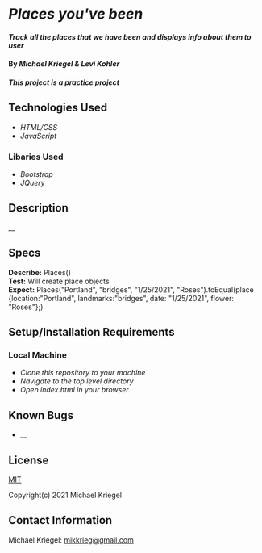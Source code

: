 # _Places you've been_

#### _Track all the places that we have been and displays info about them to user_

#### By _**Michael Kriegel & Levi Kohler**_

##### This project is a practice project

## Technologies Used

* _HTML/CSS_
* _JavaScript_

### Libaries Used

* _Bootstrap_
* _JQuery_

## Description

__


## Specs

**Describe:** Places()
<br/>
**Test:** Will create place objects
<br/>
**Expect:** Places("Portland", "bridges", "1/25/2021", "Roses").toEqual(place {location:"Portland", landmarks:"bridges", date: "1/25/2021", flower: "Roses"};)

## Setup/Installation Requirements

### Local Machine
* _Clone this repository to your machine_
* _Navigate to the top level directory_
* _Open index.html in your browser_

## Known Bugs

* __

## License

[MIT](https://opensource.org/licenses/MIT)

Copyright(c) 2021 Michael Kriegel

## Contact Information

Michael Kriegel: mikkrieg@gmail.com
